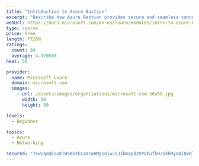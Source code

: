 ```yaml
---
title: "Introduction to Azure Bastion"
excerpt: "Describe how Azure Bastion provides secure and seamless connectivity to your VMs directly in the Azure portal. Determine whether Azure Bastion can replace your administrative jump boxes."
webUrl: https://docs.microsoft.com/en-us/learn/modules/intro-to-azure-bastion/
type: course
price: Free
length: PT26M
ratings:
  count: 34
  average: 4.970588
heat: 50

provider:
  name: Microsoft Learn
  domain: microsoft.com
  images:
    - url: /assets/images/organizations/microsoft.com-50x50.jpg
      width: 50
      height: 50

levels:
  - Beginner

topics:
  - Azure
  - Networking

secured: "7ewcqoQEavKTW5KGtEL4mrwHMgs6iwJsJIbKqpd3VPVbufkH/GkhRyo8iOxRl8Gqdo8dudUcVqfULqdLjZo9nqdr4JOxHJznAilt6ENMwieHJDZftoYld7v8krfF2m9Uf/CN5W/7NnQ6T/49RGzhYuFEeOv4OFnbO2guaNRUbeRl8ZjQGtezx+JzTEBocpGr347XSeoX8bOyxhmE2dpVugnSCBcpkSNNwUhYp2iLiSSmF2SAlCrqRSoPJGkyduoIk9sb8zen2qb0bRuXgpYdZRzPd1BQvNvEBM2FUhZUT2cDXM+85LbH/c5pTrXcwNi49lzTw9WKSm8g/nIznMutwEG4sM5l1np/MN7Y2UbcP6bki3w10ChEn5+sJ9ofCMX4j24hVGmVLJutgRgbzSR3oz5Wxv6/oDR6eZ9lohbG2kA=;K6lZIxtYJvvpLtS35QFT1Q=="
---
```


